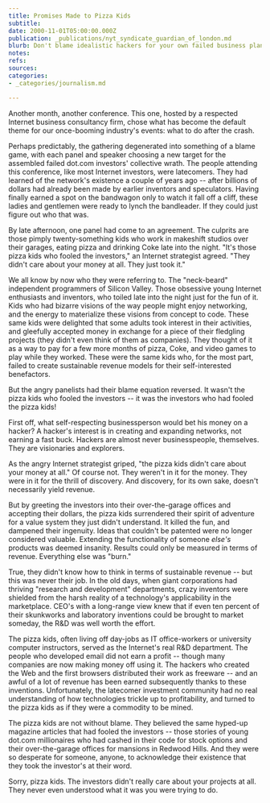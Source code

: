 ```yaml
---
title: Promises Made to Pizza Kids
subtitle: 
date: 2000-11-01T05:00:00.000Z
publication: _publications/nyt_syndicate_guardian_of_london.md
blurb: Don't blame idealistic hackers for your own failed business plans.
notes: 
refs: 
sources: 
categories:
- _categories/journalism.md

---
```

Another month, another conference. This one, hosted by a respected Internet business consultancy firm, chose what has become the default theme for our once-booming industry's events: what to do after the crash.

Perhaps predictably, the gathering degenerated into something of a blame game, with each panel and speaker choosing a new target for the assembled failed dot.com investors' collective wrath. The people attending this conference, like most Internet investors, were latecomers. They had learned of the network's existence a couple of years ago -- after billions of dollars had already been made by earlier inventors and speculators. Having finally earned a spot on the bandwagon only to watch it fall off a cliff, these ladies and gentlemen were ready to lynch the bandleader. If they could just figure out who that was.

By late afternoon, one panel had come to an agreement. The culprits are those pimply twenty-something kids who work in makeshift studios over their garages, eating pizza and drinking Coke late into the night. "It's those pizza kids who fooled the investors," an Internet strategist agreed. "They didn't care about your money at all. They just took it."

We all know by now who they were referring to. The "neck-beard" independent programmers of Silicon Valley. Those obsessive young Internet enthusiasts and inventors, who toiled late into the night just for the fun of it. Kids who had bizarre visions of the way people might enjoy networking, and the energy to materialize these visions from concept to code. These same kids were delighted that some adults took interest in their activities, and gleefully accepted money in exchange for a piece of their fledgling projects (they didn't even think of them as companies). They thought of it as a way to pay for a few more months of pizza, Coke, and video games to play while they worked. These were the same kids who, for the most part, failed to create sustainable revenue models for their self-interested benefactors.

But the angry panelists had their blame equation reversed. It wasn't the pizza kids who fooled the investors -- it was the investors who had fooled the pizza kids!

First off, what self-respecting businessperson would bet his money on a hacker? A hacker's interest is in creating and expanding networks, not earning a fast buck. Hackers are almost never businesspeople, themselves. They are visionaries and explorers.

As the angry Internet strategist griped, "the pizza kids didn't care about your money at all." Of course not. They weren't in it for the money. They were in it for the thrill of discovery. And discovery, for its own sake, doesn't necessarily yield revenue.

But by greeting the investors into their over-the-garage offices and accepting their dollars, the pizza kids surrendered their spirit of adventure for a value system they just didn't understand. It killed the fun, and dampened their ingenuity. Ideas that couldn't be patented were no longer considered valuable. Extending the functionality of someone *else's* products was deemed insanity. Results could only be measured in terms of revenue. Everything else was "burn."

True, they didn't know how to think in terms of sustainable revenue -- but this was never their job. In the old days, when giant corporations had thriving "research and development" departments, crazy inventors were shielded from the harsh reality of a technology's applicability in the marketplace. CEO's with a long-range view knew that if even ten percent of their skunkworks and laboratory inventions could be brought to market someday, the R&D was well worth the effort.

The pizza kids, often living off day-jobs as IT office-workers or university computer instructors, served as the Internet's real R&D department. The people who developed email did not earn a profit -- though many companies are now making money off using it. The hackers who created the Web and the first browsers distributed their work as freeware -- and an awful of a lot of revenue has been earned subsequently thanks to these inventions. Unfortunately, the latecomer investment community had no real understanding of how technologies trickle up to profitability, and turned to the pizza kids as if they were a commodity to be mined.

The pizza kids are not without blame. They believed the same hyped-up magazine articles that had fooled the investors -- those stories of young dot.com millionaires who had cashed in their code for stock options and their over-the-garage offices for mansions in Redwood Hills. And they were so desperate for someone, anyone, to acknowledge their existence that they took the investor's at their word.

Sorry, pizza kids. The investors didn't really care about your projects at all. They never even understood what it was you were trying to do.